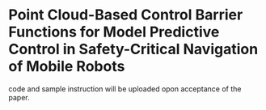 # Point Cloud-Based Control Barrier Functions for Model Predictive Control in Safety-Critical Navigation of Mobile Robots

code and sample instruction will be uploaded opon acceptance of the paper.
